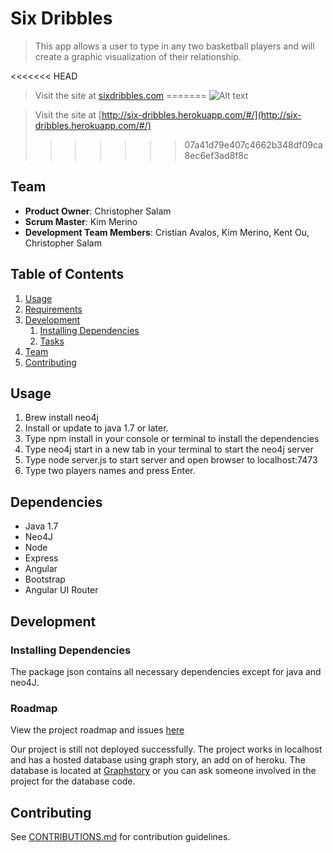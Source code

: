# Six Dribbles
> This app allows a user to type in any two basketball players and will create a graphic visualization of their relationship.

<<<<<<< HEAD
> Visit the site at [sixdribbles.com](http://sixdribbles.com)
=======
![Alt text](https://github.com/dafabulousteach/sixdribbles/blob/master/screenShot.png)

> Visit the site at [http://six-dribbles.herokuapp.com/#/](http://six-dribbles.herokuapp.com/#/)
>>>>>>> 07a41d79e407c4662b348df09ca8ec6ef3ad8f8c

## Team

  - __Product Owner__: Christopher Salam
  - __Scrum Master__: Kim Merino
  - __Development Team Members__: Cristian Avalos, Kim Merino, Kent Ou, Christopher Salam

## Table of Contents

1. [Usage](#Usage)
2. [Requirements](#requirements)
3. [Development](#development)
    1. [Installing Dependencies](#installing-dependencies)
    2. [Tasks](#tasks)
4. [Team](#team)
5. [Contributing](#contributing)

## Usage

1. Brew install neo4j
2. Install or update to java 1.7 or later.
2. Type npm install in your console or terminal to install the dependencies
3. Type neo4j start in a new tab in your terminal to start the neo4j server
4. Type node server.js to start server and open browser to localhost:7473
5. Type two players names and press Enter.

## Dependencies

- Java 1.7
- Neo4J
- Node
- Express
- Angular
- Bootstrap
- Angular UI Router

## Development

### Installing Dependencies

The package json contains all necessary dependencies except for java and neo4J.

### Roadmap

View the project roadmap and issues [here](https://github.com/upstanding-biome/sixdegrees/issues)

Our project is still not deployed successfully.
The project works in localhost and has a hosted database using graph story, an add on of heroku. The database is located at [Graphstory](https://neo-55cb99b18376e-364459c455.do-stories.graphstory.com:7473/browser/) or you can ask someone involved in the project for the database code.

## Contributing

See [CONTRIBUTIONS.md](/docs/CONTRIBUTIONS.md) for contribution guidelines.